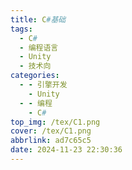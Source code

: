 ```yaml
---
title: C#基础
tags:
  - C#
  - 编程语言
  - Unity
  - 技术向
categories:
  - - 引擎开发
    - Unity
  - - 编程
    - C#
top_img: /tex/C1.png
cover: /tex/C1.png
abbrlink: ad7c65c5
date: 2024-11-23 22:30:36
---
```



